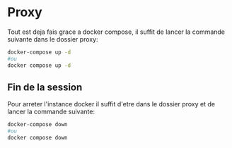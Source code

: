 # Proxy

Tout est deja fais grace a docker compose, il suffit de lancer la commande suivante dans le dossier proxy:

```bash
docker-compose up -d
#ou
docker compose up -d
```


## Fin de la session

Pour arreter l'instance docker il suffit d'etre dans le dossier proxy et de lancer la commande suivante:

```bash
docker-compose down
#ou
docker compose down
```
